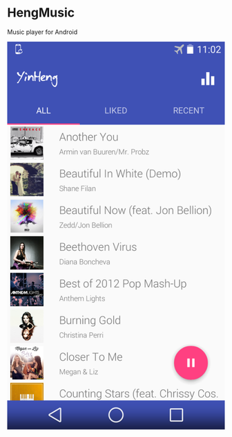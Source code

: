 # HengMusic
Music player for Android

![Screenshot](https://github.com/NickAndroid/HengMusic/blob/master/screenshots/Screenshot_2016-02-08-23-03-00.png)
